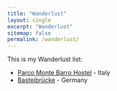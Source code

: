 ```yaml
---
title: "Wanderlust"
layout: single
excerpt: "Wanderlust"
sitemap: false
permalink: /wanderlust/
---
```



This is my Wanderlust list: 

+ [Parco Monte Barro Hostel](http://www.ostelloparcobarro.it/en/) - Italy
+ [Basteibrücke](http://www.saechsische-schweiz.de/region/highlights/bastei.html) - Germany